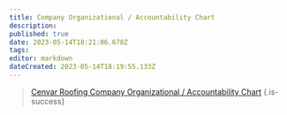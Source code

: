 ```yaml
---
title: Company Organizational / Accountability Chart
description: 
published: true
date: 2023-05-14T18:21:06.678Z
tags: 
editor: markdown
dateCreated: 2023-05-14T18:19:55.133Z
---
```


> [Cenvar Roofing Company Organizational / Accountability Chart](https://docs.google.com/drawings/d/14BbrqjdbzPaS1BjUNB8gClRZgAJiAqmqw3AVYUXbAmA/edit)
{.is-success}
